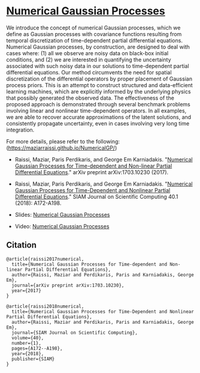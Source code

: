 # [Numerical Gaussian Processes](https://maziarraissi.github.io/NumericalGP/)

We introduce the concept of numerical Gaussian processes, which we define as Gaussian processes with covariance functions resulting from temporal discretization of time-dependent partial differential equations. Numerical Gaussian processes, by construction, are designed to deal with cases where: (1) all we observe are noisy data on black-box initial conditions, and (2) we are interested in quantifying the uncertainty associated with such noisy data in our solutions to time-dependent partial differential equations. Our method circumvents the need for spatial discretization of the differential operators by proper placement of Gaussian process priors. This is an attempt to construct structured and data-efficient learning machines, which are explicitly informed by the underlying physics that possibly generated the observed data. The effectiveness of the proposed approach is demonstrated through several benchmark problems involving linear and nonlinear time-dependent operators. In all examples, we are able to recover accurate approximations of the latent solutions, and consistently propagate uncertainty, even in cases involving very long time integration.

For more details, please refer to the following: (https://maziarraissi.github.io/NumericalGP/)

- Raissi, Maziar, Paris Perdikaris, and George Em Karniadakis. "[Numerical Gaussian Processes for Time-dependent and Non-linear Partial Differential Equations](https://arxiv.org/abs/1703.10230)." arXiv preprint arXiv:1703.10230 (2017).

- Raissi, Maziar, Paris Perdikaris, and George Em Karniadakis. "[Numerical Gaussian Processes for Time-Dependent and Nonlinear Partial Differential Equations](https://epubs.siam.org/doi/abs/10.1137/17M1120762)." SIAM Journal on Scientific Computing 40.1 (2018): A172-A198.

- Slides: [Numerical Gaussian Processes](https://icerm.brown.edu/materials/Slides/tw-17-4/Numerical_Gaussian_Processes_for_Time-dependent_and_Non-linear_Partial_Differential_Equations_%5D_Maziar_Raissi,_Brown_University.pdf)

- Video: [Numerical Gaussian Processes](https://icerm.brown.edu/video_archive/#/play/1306)

## Citation

    @article{raissi2017numerical,
      title={Numerical Gaussian Processes for Time-dependent and Non-linear Partial Differential Equations},
      author={Raissi, Maziar and Perdikaris, Paris and Karniadakis, George Em},
      journal={arXiv preprint arXiv:1703.10230},
      year={2017}
    }
    
    @article{raissi2018numerical,
      title={Numerical Gaussian Processes for Time-Dependent and Nonlinear Partial Differential Equations},
      author={Raissi, Maziar and Perdikaris, Paris and Karniadakis, George Em},
      journal={SIAM Journal on Scientific Computing},
      volume={40},
      number={1},
      pages={A172--A198},
      year={2018},
      publisher={SIAM}
    }

